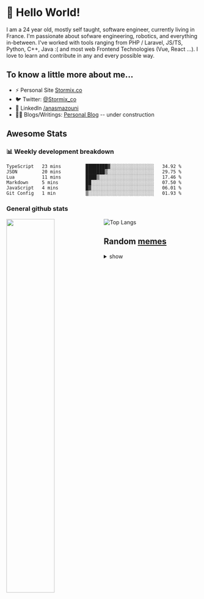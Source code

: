 # 👋 Hello World!

I am a 24 year old, mostly self taught, software engineer, currently living in France. I'm passionate about sofware engineering, robotics, and everything in-between. I've worked with tools ranging from PHP / Laravel, JS/TS, Python, C++, Java :( and most web Frontend Technologies (Vue, React ...). I love to learn and contribute in any and every possible way.

## To know a little more about me...

- ⚡ Personal Site [Stormix.co](http://stormix.co/)
- 🐦 Twitter: [@Stormix_co](https://twitter.com/stormix_co)
- 👥 LinkedIn [/anasmazouni](https://linkedin.com/in/anasmazouni)
- 👨‍💻 Blogs/Writings: [Personal Blog](https://blog.anasmazouni.dev/) -- under construction

## Awesome Stats

### :bar_chart: Weekly development breakdown

<!--START_SECTION:waka-->

```text
TypeScript   23 mins         ████████▓░░░░░░░░░░░░░░░░   34.92 %
JSON         20 mins         ███████▒░░░░░░░░░░░░░░░░░   29.75 %
Lua          11 mins         ████▒░░░░░░░░░░░░░░░░░░░░   17.46 %
Markdown     5 mins          ██░░░░░░░░░░░░░░░░░░░░░░░   07.50 %
JavaScript   4 mins          █▓░░░░░░░░░░░░░░░░░░░░░░░   06.01 %
Git Config   1 min           ▒░░░░░░░░░░░░░░░░░░░░░░░░   01.93 %
```

<!--END_SECTION:waka-->


### General github stats

[<img align="left" width="50%" src="https://github-readme-stats.vercel.app/api?username=stormix&count_private=true&show_icons=true&theme=radical" />](https://github-readme-stats.vercel.app/api?username=stormix&count_private=true&show_icons=true&theme=radical)
![Top Langs](https://github-readme-stats.vercel.app/api/top-langs/?username=stormix&hide=TeX&layout=compact&theme=radical)


## Random [memes](https://github.com/Stormix/memes/)
<details>
<summary> show
</summary>
  
  ![meme](https://memes.stormix.co/send/memes)
</details>


